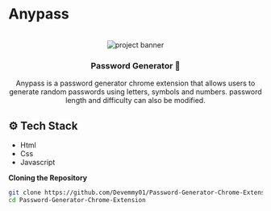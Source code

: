 # Anypass
<div align="center">

  <br />
      <img src="https://github.com/Devemmy01/Password-Generator-Chrome-Extension/assets/87545460/421a066d-10a0-4a46-9af6-9aedf833224c" alt='project banner'>
  <br />

  <h3 align="center">Password Generator 🔐</h3>

   <div align="center">
     Anypass is a password generator chrome extension that allows users to generate random passwords using letters, symbols and numbers. password length and difficulty can also be modified.
  </div>
</div>

## <a name="tech-stack">⚙️ Tech Stack</a>

- Html
- Css
- Javascript

**Cloning the Repository**

```bash
git clone https://github.com/Devemmy01/Password-Generator-Chrome-Extension.git
cd Password-Generator-Chrome-Extension
```